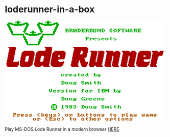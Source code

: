 # loderunner-in-a-box

![cover](cover.png)

Play MS-DOS Lode Runner in a modern browser [HERE](https://mad4j.github.io/loderunner-in-a-box/)
